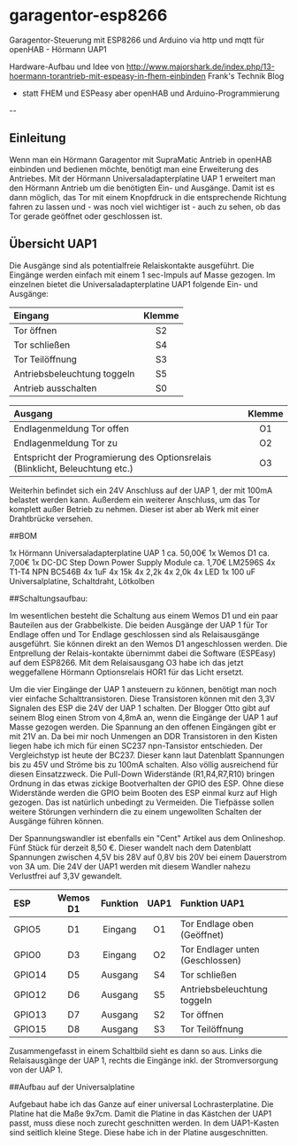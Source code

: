 # garagentor-esp8266
Garagentor-Steuerung mit ESP8266 und Arduino via http und mqtt für openHAB - Hörmann UAP1

Hardware-Aufbau und Idee von http://www.majorshark.de/index.php/13-hoermann-torantrieb-mit-espeasy-in-fhem-einbinden
Frank's Technik Blog	
- statt FHEM und ESPeasy aber openHAB und Arduino-Programmierung

--
## Einleitung

Wenn man ein Hörmann Garagentor mit SupraMatic Antrieb in openHAB einbinden und bedienen möchte, benötigt man eine Erweiterung des Antriebes. Mit der Hörmann Universaladapterplatine UAP 1 erweitert man den Hörmann Antrieb um die benötigten Ein- und Ausgänge. Damit ist es dann möglich, das Tor mit einem Knopfdruck in die entsprechende Richtung fahren zu lassen und - was noch viel wichtiger ist - auch zu sehen, ob das Tor gerade geöffnet oder geschlossen ist.

## Übersicht UAP1
Die Ausgänge sind als potentialfreie Relaiskontakte ausgeführt. Die Eingänge werden einfach mit einem 1 sec-Impuls auf Masse gezogen. Im einzelnen bietet die Universaladapterplatine UAP1 folgende Ein- und Ausgänge:

| Eingang |	Klemme |
| :--- | :---: |
| Tor öffnen |	S2 	|
| Tor schließen 	| S4 	|
| Tor Teilöffnung 	| S3 |	
| Antriebsbeleuchtung toggeln |	S5 	|
| Antrieb ausschalten |	S0 |

| Ausgang |	Klemme |
| :--- | :---: |
| Endlagenmeldung Tor offen |	O1 |
| Endlagenmeldung Tor zu 	| O2 |
| Entspricht der Programierung des Optionsrelais (Blinklicht, Beleuchtung etc.) |	O3 |


Weiterhin befindet sich ein 24V Anschluss auf der UAP 1, der mit 100mA belastet werden kann. Außerdem ein weiterer Anschluss, um das Tor komplett außer Betrieb zu nehmen. Dieser ist aber ab Werk mit einer Drahtbrücke versehen.

##BOM

1x 	Hörmann Universaladapterplatine UAP 1 	ca. 50,00€
1x 	Wemos D1 	ca. 7,00€
1x 	DC-DC Step Down Power Supply Module 	ca. 1,70€ LM2596S
4x  T1-T4 NPN BC546B
4x  1uF
4x  15k
4x  2,2k
4x  2,0k
4x  LED
1x  100 uF
Universalplatine, Schaltdraht, Lötkolben


##Schaltungsaufbau:

Im wesentlichen besteht die Schaltung aus einem Wemos D1 und ein paar Bauteilen aus der Grabbelkiste. Die beiden Ausgänge der UAP 1 für Tor Endlage offen und Tor Endlage geschlossen sind als Relaisausgänge ausgeführt. Sie können direkt an den Wemos D1 angeschlossen werden. Die Entprellung der Relais-kontakte übernimmt dabei die Software (ESPEasy) auf dem ESP8266. Mit dem Relaisausgang O3 habe ich das jetzt weggefallene Hörmann Optionsrelais HOR1 für das Licht ersetzt.

Um die vier Eingänge der UAP 1 ansteuern zu können, benötigt man noch vier einfache Schalttransistoren. Diese Transistoren können mit den 3,3V Signalen des ESP die 24V der UAP 1 schalten. Der Blogger Otto gibt auf seinem Blog einen Strom von 4,8mA an, wenn die Eingänge der UAP 1 auf Masse gezogen werden. Die Spannung an den offenen Eingängen gibt er mit 21V an. Da bei mir noch Unmengen an DDR Transistoren in den Kisten liegen habe ich mich für einen SC237 npn-Tansistor entschieden. Der Vergleichstyp ist heute der BC237. Dieser kann laut Datenblatt Spannungen bis zu 45V und Ströme bis zu 100mA schalten. Also völlig ausreichend für diesen Einsatzzweck. Die Pull-Down Widerstände (R1,R4,R7,R10) bringen Ordnung in das etwas zickige Bootverhalten der GPIO des ESP. Ohne diese Widerstände werden die GPIO beim Booten des ESP einmal kurz auf High gezogen. Das ist natürlich unbedingt zu Vermeiden. Die Tiefpässe sollen weitere Störungen verhindern die zu einem ungewollten Schalten der Ausgänge führen können.

Der Spannungswandler ist ebenfalls ein "Cent" Artikel aus dem Onlineshop. Fünf Stück für derzeit 8,50 €. Dieser wandelt nach dem Datenblatt Spannungen zwischen 4,5V bis 28V auf 0,8V bis 20V bei einem Dauerstrom von 3A um. Die 24V der UAP1 werden mit diesem Wandler nahezu Verlustfrei auf 3,3V gewandelt. 

|ESP |	Wemos D1 | Funktion |	UAP1 |	Funktion UAP1 |
| :--- | :---: | :---: | :---: | :--- |
| GPIO5 |	D1 | 	Eingang |	O1 |	Tor Endlage oben (Geöffnet) |
| GPIO0 |	D3 |	Eingang |	O2 |	Tor Endlager unten (Geschlossen) |
| GPIO14 |	D5 |	Ausgang |	S4 |	Tor schließen|
| GPIO12 |	D6 |	Ausgang |	S5 |	Antriebsbeleuchtung toggeln|
| GPIO13 | D7 |	Ausgang |	S2 |	Tor öffnen|
| GPIO15 | 	D8 | Ausgang | 	S3 |	Tor Teilöffnung |

Zusammengefasst in einem Schaltbild sieht es dann so aus. Links die Relaisausgänge der UAP 1, rechts die Eingänge inkl. der Stromversorgung von der UAP 1.

##Aufbau auf der Universalplatine 

Aufgebaut habe ich das Ganze auf einer universal Lochrasterplatine. Die Platine hat die Maße 9x7cm. Damit die Platine in das Kästchen der UAP1 passt, muss diese noch zurecht geschnitten werden. In dem UAP1-Kasten sind seitlich kleine Stege. Diese habe ich in der Platine ausgeschnitten.

